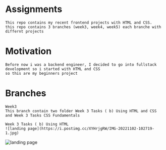 # Assignments
```
This repo contains my recent frontend projects with HTML and CSS.
this repo contains 3 branches (week3, week4, week5) each branche with differnt projects
```
# Motivation
```
Before now i was a backend engineer, I decided to go into fullstack development so i started with HTML and CSS 
so this are my beginners project
```

# Branches
```
Week3
This branch contain two folder Week 3 Tasks ( b) Using HTML and CSS and Week 3 Tasks CSS Fundamentals

Week 3 Tasks ( b) Using HTML
![landing page](https://i.postimg.cc/XYHrjgRW/IMG-20221102-102719-1.jpg)
```
![landing page](https://i.postimg.cc/XYHrjgRW/IMG-20221102-102719-1.jpg)
